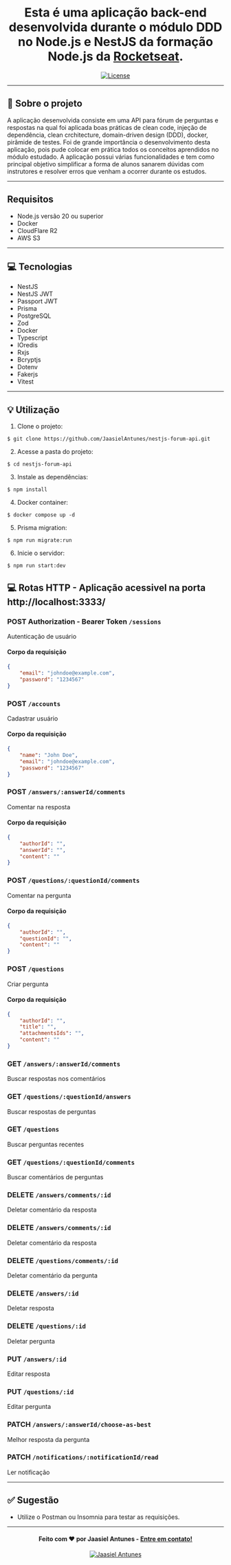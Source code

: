 <h1 align="center">
  Esta é uma aplicação back-end desenvolvida durante o módulo DDD no Node.js e NestJS da formação Node.js da <a href="https://app.rocketseat.com.br/home">Rocketseat</a>.
</h1>

<p align="center">
  <a href="LICENSE"><img  src="https://img.shields.io/github/license/Ileriayo/markdown-badges?style=for-the-badge" alt="License"></a>
</p>

---

## 📁 Sobre o projeto

A aplicação desenvolvida consiste em uma API para fórum de perguntas e respostas na qual foi aplicada boas práticas de clean code, injeção de dependência, clean crchitecture, domain-driven design (DDD), docker,
pirâmide de testes. Foi de grande importância o desenvolvimento desta aplicação, pois pude colocar em prática todos os conceitos aprendidos no módulo estudado. A aplicação possui várias funcionalidades e tem
como principal objetivo simplificar a forma de alunos sanarem dúvidas com instrutores e resolver erros que venham a ocorrer durante os estudos.

---

## Requisitos

- Node.js versão 20 ou superior
- Docker
- CloudFlare R2
- AWS S3

---

## 💻 Tecnologias

- NestJS
- NestJS JWT
- Passport JWT
- Prisma
- PostgreSQL
- Zod
- Docker
- Typescript
- IOredis
- Rxjs
- Bcryptjs
- Dotenv
- Fakerjs
- Vitest

---

## 💡 Utilização
1. Clone o projeto:

```
$ git clone https://github.com/JaasielAntunes/nestjs-forum-api.git
```

2. Acesse a pasta do projeto:

```
$ cd nestjs-forum-api
```

3. Instale as dependências:

```
$ npm install
```

4. Docker container:

```
$ docker compose up -d
```

5. Prisma migration:
   
```
$ npm run migrate:run
```

6. Inicie o servidor:

```
$ npm run start:dev
```

## 💻 Rotas HTTP - Aplicação acessivel na porta http://localhost:3333/

### POST Authorization - Bearer Token `/sessions`

Autenticação de usuário

#### Corpo da requisição

```json
{
    "email": "johndoe@example.com",
    "password": "1234567"
}
```

### POST `/accounts`

Cadastrar usuário

#### Corpo da requisição

```json
{
    "name": "John Doe",
    "email": "johndoe@example.com",
    "password": "1234567"
}
```

### POST `/answers/:answerId/comments`

Comentar na resposta

#### Corpo da requisição

```json
{
    "authorId": "",
    "answerId": "",
    "content": ""
}
```

### POST `/questions/:questionId/comments`

Comentar na pergunta

#### Corpo da requisição

```json
{
    "authorId": "",
    "questionId": "",
    "content": ""
}
```

### POST `/questions`

Criar pergunta

#### Corpo da requisição

```json
{
    "authorId": "",
    "title": "",
    "attachmentsIds": "",
    "content": ""
}
```

### GET `/answers/:answerId/comments`

Buscar respostas nos comentários

### GET `/questions/:questionId/answers`

Buscar respostas de perguntas

### GET `/questions`

Buscar perguntas recentes

### GET `/questions/:questionId/comments`

Buscar comentários de perguntas

### DELETE `/answers/comments/:id`

Deletar comentário da resposta

### DELETE `/answers/comments/:id`

Deletar comentário da resposta

### DELETE `/questions/comments/:id`

Deletar comentário da pergunta

### DELETE `/answers/:id`

Deletar resposta

### DELETE `/questions/:id`

Deletar pergunta

### PUT `/answers/:id`

Editar resposta

### PUT `/questions/:id`

Editar pergunta

### PATCH `/answers/:answerId/choose-as-best`

Melhor resposta da pergunta

### PATCH `/notifications/:notificationId/read`

Ler notificação

---

## ✅ Sugestão
- Utilize o Postman ou Insomnia para testar as requisições.
---

<h4 align="center">
  Feito com ❤️ por Jaasiel Antunes - <a href="mailto:contato.jaasiel@gmail.com.com">Entre em contato!</a>
</h4>

<p align="center">
  <a href="https://www.linkedin.com/in/jaasiel-antunes-1517b41bb/">
    <img alt="Jaasiel Antunes" src="https://img.shields.io/badge/LinkedIn-Jaasiel-0e76a8?style=flat&logoColor=white&logo=linkedin">
  </a>
</p>
